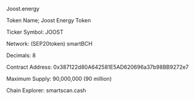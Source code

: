 Joost.energy

Token Name; Joost Energy Token

Ticker Symbol: JOOST

Network: (SEP20token) smartBCH

Decimals: 8

Contract Address: 0x387122d80A642581E5AD620696a37b98BB9272e7

Maximum Supply: 90,000,000 (90 million)

Chain Explorer: smartscan.cash
